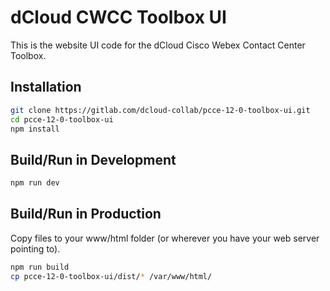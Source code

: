# dCloud CWCC Toolbox UI
This is the website UI code for the dCloud Cisco Webex Contact Center Toolbox.

## Installation
```sh
git clone https://gitlab.com/dcloud-collab/pcce-12-0-toolbox-ui.git
cd pcce-12-0-toolbox-ui
npm install
```

## Build/Run in Development
```sh
npm run dev
```

## Build/Run in Production
Copy files to your www/html folder (or wherever you have your web server pointing to).
```sh
npm run build
cp pcce-12-0-toolbox-ui/dist/* /var/www/html/
```
